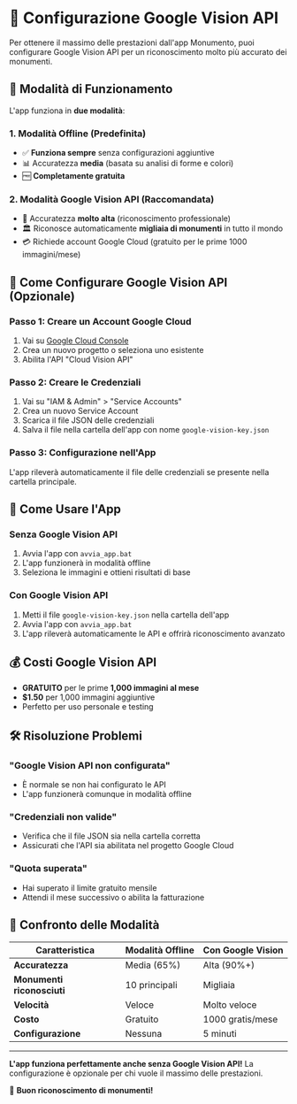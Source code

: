 # 🔧 Configurazione Google Vision API

Per ottenere il massimo delle prestazioni dall'app Monumento, puoi configurare Google Vision API per un riconoscimento molto più accurato dei monumenti.

## 🚀 Modalità di Funzionamento

L'app funziona in **due modalità**:

### 1. **Modalità Offline** (Predefinita)
- ✅ **Funziona sempre** senza configurazioni aggiuntive
- 📊 Accuratezza **media** (basata su analisi di forme e colori)
- 🆓 **Completamente gratuita**

### 2. **Modalità Google Vision API** (Raccomandata)
- 🎯 Accuratezza **molto alta** (riconoscimento professionale)
- 🏛️ Riconosce automaticamente **migliaia di monumenti** in tutto il mondo
- 💳 Richiede account Google Cloud (gratuito per le prime 1000 immagini/mese)

## 🔑 Come Configurare Google Vision API (Opzionale)

### Passo 1: Creare un Account Google Cloud
1. Vai su [Google Cloud Console](https://console.cloud.google.com/)
2. Crea un nuovo progetto o seleziona uno esistente
3. Abilita l'API "Cloud Vision API"

### Passo 2: Creare le Credenziali
1. Vai su "IAM & Admin" > "Service Accounts"
2. Crea un nuovo Service Account
3. Scarica il file JSON delle credenziali
4. Salva il file nella cartella dell'app con nome `google-vision-key.json`

### Passo 3: Configurazione nell'App
L'app rileverà automaticamente il file delle credenziali se presente nella cartella principale.

## 📱 Come Usare l'App

### Senza Google Vision API
1. Avvia l'app con `avvia_app.bat`
2. L'app funzionerà in modalità offline
3. Seleziona le immagini e ottieni risultati di base

### Con Google Vision API
1. Metti il file `google-vision-key.json` nella cartella dell'app
2. Avvia l'app con `avvia_app.bat`
3. L'app rileverà automaticamente le API e offrirà riconoscimento avanzato

## 💰 Costi Google Vision API

- **GRATUITO** per le prime **1,000 immagini al mese**
- **$1.50** per 1,000 immagini aggiuntive
- Perfetto per uso personale e testing

## 🛠️ Risoluzione Problemi

### "Google Vision API non configurata"
- È normale se non hai configurato le API
- L'app funzionerà comunque in modalità offline

### "Credenziali non valide"
- Verifica che il file JSON sia nella cartella corretta
- Assicurati che l'API sia abilitata nel progetto Google Cloud

### "Quota superata"
- Hai superato il limite gratuito mensile
- Attendi il mese successivo o abilita la fatturazione

## 🎯 Confronto delle Modalità

| Caratteristica | Modalità Offline | Con Google Vision |
|---------------|------------------|-------------------|
| **Accuratezza** | Media (65%) | Alta (90%+) |
| **Monumenti riconosciuti** | 10 principali | Migliaia |
| **Velocità** | Veloce | Molto veloce |
| **Costo** | Gratuito | 1000 gratis/mese |
| **Configurazione** | Nessuna | 5 minuti |

---

**L'app funziona perfettamente anche senza Google Vision API!** 
La configurazione è opzionale per chi vuole il massimo delle prestazioni.

🎉 **Buon riconoscimento di monumenti!**
